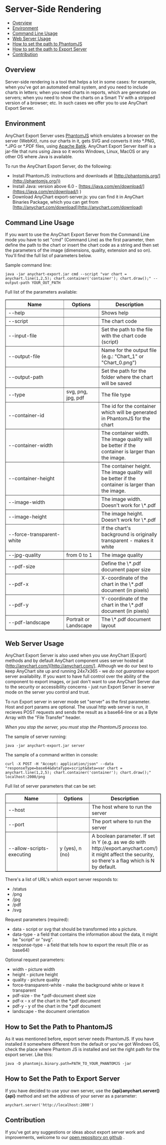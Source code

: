 # Server-Side Rendering

* [Overview](#overview)
* [Environment](#environment)
* [Command Line Usage](#command_line_usage)
* [Web Server Usage](#web_server_usage)
* [How to set the path to PhantomJS](#how_to_set_the_path_to_phantomjs)
* [How to set the path to Export Server](#how_to_set_the_path_to_export_server)
* [Contribution](#contribution)

## Overview

Server-side rendering is a tool that helps a lot in some cases: for example, when you've got an automated email system, and you need to include charts in letters; when you need charts in reports, which are generated on servers; when you need to show the charts on a Smart TV with a stripped version of a browser; etc. In such cases we offer you to use AnyChart Export Server.

## Environment

AnyChart Export Server uses [PhantomJS](http://phantomjs.org/) which emulates a browser on the server (WebKit), runs our charts in it, gets SVG and converts it into \*.PNG, \*.JPG or \*.PDF files, using [Apache Batik](https://xmlgraphics.apache.org/batik/).
AnyChart Export Server itself is a jar-file that runs using Java so it works Windows, Linux, MacOS or any other OS where Java is available.
 
To run the AnyChart Export Server, do the following:
* Install PhantomJS: instructions and downloads at [http://phantomjs.org/](http://phantomjs.org/))
* Install Java: version above 6.0 - [https://java.com/en/download/](https://java.com/en/download/) )
* Download AnyChart export-server.js: you can find it in AnyChart Binaries Package, which you can get from [http://anychart.com/download](http://anychart.com/download)

## Command Line Usage

If you want to use the AnyChart Export Server from the Command Line mode you have to set "cmd" (Command Line) as the first parameter, then define the path to the chart or insert the chart code as a string 
and then set the parameters of the image (dimensions, quality, extension and so on). You'll find the full list of  parameters below.

Sample command line:
```
java -jar anychart-export.jar cmd --script "var chart = anychart.line(1,2,5); chart.container('container'); chart.draw();" --output-path YOUR_OUT_PATH
```
Full list of the parameters available:

<table width="490" border="1" class="dtTABLE">
<tbody>
<tr>
<th width="190"><strong>Name</strong></th>
<th width="100"><strong>Options</strong></th>
<th width="200"><strong>Description</strong></th>
</tr>

<tr>
<td>--help</td>
<td></td>
<td>Shows help</td>
</tr>

<tr>
<td>--script</td>
<td></td>
<td>The chart code</td>
</tr>

<tr>
<td>--input-file</td>
<td></td>
<td>Set the path to the file with the chart code (script)</td>
</tr>

<tr>
<td>--output-file</td>
<td></td>
<td>Name for the output file (e.g.: "Chart_1" or "Chart_0.png")</td>
</tr>

<tr>
<td>--output-path</td>
<td></td>
<td>Set the path for the folder where the chart will be saved</td>
</tr>

<tr>
<td>--type</td>
<td>svg, png, jpg, pdf</td>
<td>The file type</td>
</tr>

<tr>
<td>--container-id</td>
<td></td>
<td>The id for the container which will be generated in PhantomJS for the chart</td>
</tr>

<tr>
<td>--container-width</td>
<td></td>
<td>The container width. The image quality will be better if the container is larger than the image.</td>
</tr>

<tr>
<td>--container-height</td>
<td></td>
<td>The container height. The image quality will be better if the container is larger than the image.</td>
</tr>

<tr>
<td>--image-width</td>
<td></td>
<td>The image width. Doesn't work for \*.pdf</td>
</tr>

<tr>
<td>--image-height</td>
<td></td>
<td>The image height. Doesn't work for \*.pdf</td>
</tr>

<tr>
<td>--force-transparent-white</td>
<td></td>
<td>If the chart's background is originally transparent - makes it white</td>
</tr>

<tr>
<td>--jpg-quality</td>
<td>from 0 to 1</td>
<td>The image quality</td>
</tr>

<tr>
<td>--pdf-size</td>
<td></td>
<td>Define the \*.pdf document paper size</td>
</tr>

<tr>
<td>--pdf-x</td>
<td></td>
<td>X-coordinate of the chart in the \*.pdf document (in pixels)</td>
</tr>

<tr>
<td>--pdf-y</td>
<td></td>
<td>Y-coordinate of the chart in the \*.pdf document (in pixels)</td>
</tr>

<tr>
<td>--pdf-landscape</td>
<td>Portrait or Landscape</td>
<td>The \*.pdf document layout</td>
</tr>

</tbody>
</table>

## Web Server Usage 

AnyChart Export Server is also used when you use AnyChart [Export] methods and by default AnyChart component uses server hosted at (http://anychart.com/)[http://anychart.com/]. Although we do our best to keep AnyChart site up and running 24x7x365 - we *do not guarantee* export server availability. 
If you want to have full control over the ability of the component to export images, or just don't want to use  AnyChart Server due to the security or accessibility concerns - just run Export Server in server mode on the server you control and trust.

To run Export server in server mode set "server" as the first parameter. Host and port params are optional.
The usual http web server is run, it recieves POST requests and sends the result as a base64-line or as a Byte Array with the "File Transfer" header.

*When you stop the server, you must stop the PhantomJS process too.*

The sample of server running:
```
java -jar anychart-export.jar server
```

The sample of a command written in console:
```
curl -X POST -H "Accept: application/json" --data "responseType=base64&dataType=script&data=var chart = anychart.line(1,2,5); chart.container('container'); chart.draw();" localhost:2000/png
```
Full list of server parameters that can be set:

<table width="490" border="1" class="dtTABLE">
<tbody>
<tr>
<th width="190"><strong>Name</strong></th>
<th width="100"><strong>Options</strong></th>
<th width="200"><strong>Description</strong></th>
</tr>

<tr>
<td>--host</td>
<td></td>
<td>The host where to run the server</td>
</tr>

<tr>
<td>--port</td>
<td></td>
<td>The port where to run the server</td>
</tr>

<tr>
<td>--allow-scripts-executing</td>
<td>y (yes), n (no)</td>
<td>A boolean parameter. If set in Y (e.g. as we do with http://export.anychart.com/) it might affect the security, so there's a flag which is N by default. </td>
</tr>
</tbody>
</table>

There's a list of URL's which export server responds to:
* /status
* /png
* /jpg
* /pdf
* /svg

Request parameters (required):
* data - script or svg that should be transformed into a picture.
* data-type - a field that contains the information about the data, it might be "script" or "svg".
* response-type - a field that tells how to export the result (file or as base64)

Optional request parameters:
* width - picture width
* height - picture height 
* quality - picture quality
* force-transparent-white - make the background white or leave it transparent
* pdf-size - the \*.pdf-document sheet size
* pdf-x - x of the chart in the \*.pdf document 
* pdf-y - y of the chart in the \*.pdf document 
* landscape - the document orientation

## How to Set the Path to PhantomJS 
As it was mentioned before, export server needs PhantomJS. If you have installed it somewhere different from the default or you've got Windows OS, 
check the place where Phantom JS is installed and set the right path for the export server. Like this:

```
java -D phantomjs.binary.path=PATH_TO_YOUR_PHANTOMJS -jar
```

## How to Set the Path to Export Server 
If you have decided to use your own server, use the **{api}anychart.server(){api}** method and set the address of your server as a parameter:

```
anychart.server('http://localhost:2000')
```

## Contribution 

If you've got any suggestions or ideas about export server work and improvements, welcome to our [open repository on github](https://github.com/AnyChart/export-server) .

